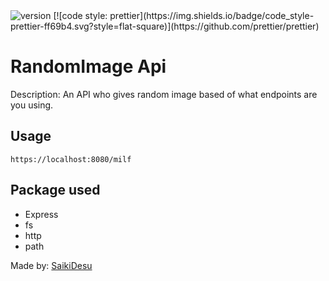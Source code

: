 <img alt="version" src="https://img.shields.io/github/package-json/v/mraikero-01/imagerandom-api?label=github&style=flat-square">
[![code style: prettier](https://img.shields.io/badge/code_style-prettier-ff69b4.svg?style=flat-square)](https://github.com/prettier/prettier)


# RandomImage Api

Description:
An API who gives random image based of what endpoints are you using.

## Usage
``` https://localhost:8080/milf ```

## Package used
+ Express
+ fs
+ http
+ path

Made by: [SaikiDesu](https://github.com/mraikero-01)

